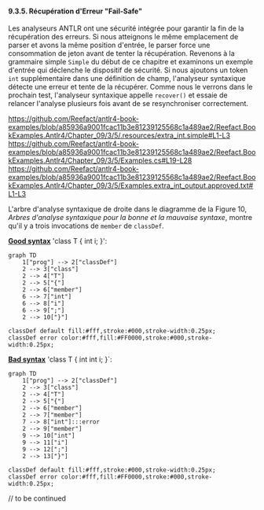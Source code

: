 #### 9.3.5. Récupération d'Erreur "Fail-Safe"

Les analyseurs ANTLR ont une sécurité intégrée pour garantir la fin de la récupération des erreurs. Si nous atteignons le même emplacement de parser et avons la même position d'entrée, le parser force une consommation de jeton avant de tenter la récupération. Revenons à la grammaire simple `Simple` du début de ce chapitre et examinons un exemple d'entrée qui déclenche le dispositif de sécurité. Si nous ajoutons un token `int` supplémentaire dans une définition de champ, l'analyseur syntaxique détecte une erreur et tente de la récupérer. Comme nous le verrons dans le prochain test, l'analyseur syntaxique appelle `recover()` et essaie de relancer l'analyse plusieurs fois avant de se resynchroniser correctement.

https://github.com/Reefact/antlr4-book-examples/blob/a85936a9001fcac11b3e81239125568c1a489ae2/Reefact.BookExamples.Antlr4/Chapter_09/3/5/.resources/extra_int.simple#L1-L3
https://github.com/Reefact/antlr4-book-examples/blob/a85936a9001fcac11b3e81239125568c1a489ae2/Reefact.BookExamples.Antlr4/Chapter_09/3/5/Examples.cs#L19-L28
https://github.com/Reefact/antlr4-book-examples/blob/a85936a9001fcac11b3e81239125568c1a489ae2/Reefact.BookExamples.Antlr4/Chapter_09/3/5/Examples.extra_int_output.approved.txt#L1-L3

L'arbre d'analyse syntaxique de droite dans le diagramme de la Figure 10, _Arbres d'analyse syntaxique pour la bonne et la mauvaise syntaxe_, montre qu'il y a trois invocations de `member` de `classDef`.

[__Good syntax__](Examples.good_syntax_mermaid_style_tree.approved.txt) 'class T { int i; }':
```mermaid
graph TD
	1["prog"] --> 2["classDef"]
	2 --> 3["class"]
	2 --> 4["T"]
	2 --> 5["{"]
	2 --> 6["member"]
	6 --> 7["int"]
	6 --> 8["i"]
	6 --> 9[";"]
	2 --> 10["}"]

classDef default fill:#fff,stroke:#000,stroke-width:0.25px;
classDef error color:#fff,fill:#FF0000,stroke:#000,stroke-width:0.25px;
```

[__Bad syntax__](Examples.bad_syntax_mermaid_style_tree.approved.txt) 'class T { int int i; }`:
```mermaid
graph TD
	1["prog"] --> 2["classDef"]
	2 --> 3["class"]
	2 --> 4["T"]
	2 --> 5["{"]
	2 --> 6["member"]
	2 --> 7["member"]
	7 --> 8["int"]:::error
	2 --> 9["member"]
	9 --> 10["int"]
	9 --> 11["i"]
	9 --> 12[";"]
	2 --> 13["}"]

classDef default fill:#fff,stroke:#000,stroke-width:0.25px;
classDef error color:#fff,fill:#FF0000,stroke:#000,stroke-width:0.25px;
```

// to be continued
